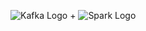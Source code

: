 ![Kafka Logo](https://grape.solutions/img/partners/logo_kafka.png) + ![Spark Logo](http://spark-mooc.github.io/web-assets/images/ta_Spark-logo-small.png)
